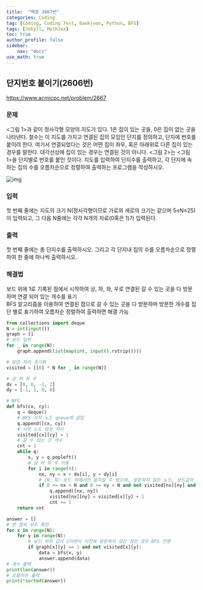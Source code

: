 ```yaml
---
title:  "백준 2667번"
categories: Coding
tag: [Coding, Coding Test, Baekjoon, Python, BFS]
tags: [Jekyll, MathJax]
toc: true
author_profile: false
sidebar:
    nav: "docs"
use_math: true
---
```


## 단지번호 붙이기(2606번)

<https://www.acmicpc.net/problem/2667>

### 문제

<그림 1>과 같이 정사각형 모양의 지도가 있다. 1은 집이 있는 곳을, 0은 집이 없는 곳을 나타낸다. 철수는 이 지도를 가지고 연결된 집의 모임인 단지를 정의하고, 단지에 번호를 붙이려 한다. 여기서 연결되었다는 것은 어떤 집이 좌우, 혹은 아래위로 다른 집이 있는 경우를 말한다. 대각선상에 집이 있는 경우는 연결된 것이 아니다. <그림 2>는 <그림 1>을 단지별로 번호를 붙인 것이다. 지도를 입력하여 단지수를 출력하고, 각 단지에 속하는 집의 수를 오름차순으로 정렬하여 출력하는 프로그램을 작성하시오.

![img](https://www.acmicpc.net/upload/images/ITVH9w1Gf6eCRdThfkegBUSOKd.png)

### 입력

첫 번째 줄에는 지도의 크기 N(정사각형이므로 가로와 세로의 크기는 같으며 5≤N≤25)이 입력되고, 그 다음 N줄에는 각각 N개의 자료(0혹은 1)가 입력된다.

### 출력

첫 번째 줄에는 총 단지수를 출력하시오. 그리고 각 단지내 집의 수를 오름차순으로 정렬하여 한 줄에 하나씩 출력하시오.



### 해결법

보드 위에 1로 기록된 점에서 시작하여 상, 하, 좌, 우로 연결된 갈 수 있는 곳을 다 방문하며 연결 되어 있는 개수를 표기   
BFS 알고리즘을 이용하여 연결된 점으로 갈 수 있는 곳을 다 방문하며 방문한 개수를 집단 별로 표기하여 오름차순 정렬하여 출력하면 해결 가능   

```py
from collections import deque
N = int(input())
graph = []
# 보드 입력
for _ in range(N):
    graph.append(list(map(int, input().rstrip())))

# 방문 처리 초기화
visited = [[0] * N for _ in range(N)]

# 상 하 좌 우
dx = [0, 0, -1, 1]
dy = [-1, 1, 0, 0]

# BFS
def bfs(cx, cy):
    q = deque()
    # BFS 시작 노드 queue에 삽입
    q.append([cx, cy])
    # 시작 노드 방문 처리
    visited[cx][cy] = 1
    # 갈 수 있는 곳 개수
    cnt = 1
    while q:
        x, y = q.popleft()
        # 상 하 좌 우 이동
        for i in range(4):
            nx, ny = x + dx[i], y + dy[i]
            # (N, N) 보드 위에서만 움직일 수 있으며, 방문하지 않은 노드, 보드값이 1인 부분으로만 이동 가능
            if 0 <= nx < N and 0 <= ny < N and not visited[nx][ny] and graph[nx][ny] == 1:
                q.append([nx, ny])
                visited[nx][ny] = visited[x][y] + 1
                cnt += 1
    return cnt

answer = []
# 한 점씩 모두 확인
for x in range(N):
    for y in range(N):
        # 보드 위의 값이 1이면서 이전에 방문하지 않은 점인 경우 BFS 진행
        if graph[x][y] == 1 and not visited[x][y]:
            data = bfs(x, y)
            answer.append(data)
# 개수 출력
print(len(answer))
# 오름차순 출력
print(*sorted(answer))
```



